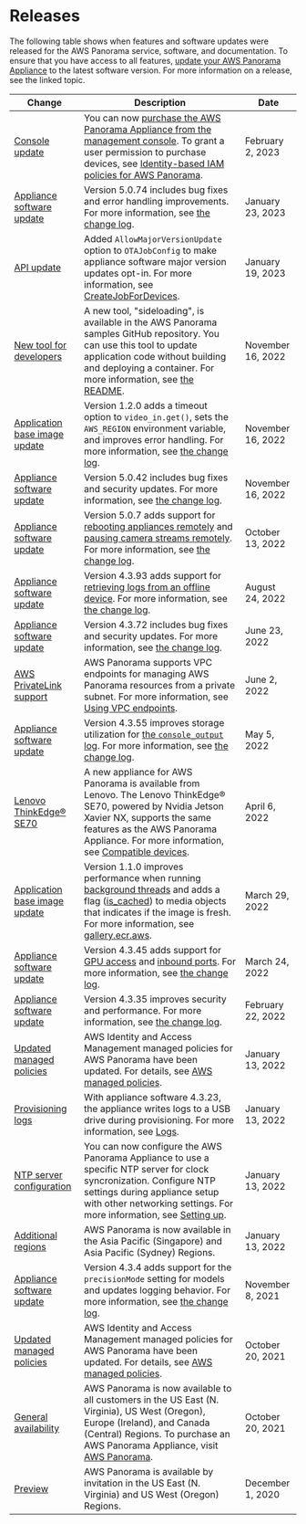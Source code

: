 # Releases<a name="panorama-releases"></a>

The following table shows when features and software updates were released for the AWS Panorama service, software, and documentation\. To ensure that you have access to all features, [update your AWS Panorama Appliance](appliance-manage.md#appliance-manage-software) to the latest software version\. For more information on a release, see the linked topic\.

| Change | Description | Date | 
| --- |--- |--- |
| [Console update](#panorama-releases) | You can now [purchase the AWS Panorama Appliance from the management console](https://console.aws.amazon.com/panorama/home#get-device-quote)\. To grant a user permission to purchase devices, see [Identity\-based IAM policies for AWS Panorama](https://docs.aws.amazon.com/panorama/latest/dev/permissions-user.html)\. | February 2, 2023 | 
| [Appliance software update](#panorama-releases) | Version 5\.0\.74 includes bug fixes and error handling improvements\. For more information, see [the change log](https://github.com/awsdocs/aws-panorama-developer-guide/tree/main/resources/appliance-changelog.md)\. | January 23, 2023 | 
| [API update](#panorama-releases) | Added `AllowMajorVersionUpdate` option to `OTAJobConfig` to make appliance software major version updates opt\-in\. For more information, see [CreateJobForDevices](https://docs.aws.amazon.com/panorama/latest/api/API_CreateJobForDevices.html)\. | January 19, 2023 | 
| [New tool for developers](#panorama-releases) | A new tool, "sideloading", is available in the AWS Panorama samples GitHub repository\. You can use this tool to update application code without building and deploying a container\. For more information, see [the README](https://github.com/aws-samples/aws-panorama-samples/tree/main/tools/sideloading)\. | November 16, 2022 | 
| [Application base image update](#panorama-releases) | Version 1\.2\.0 adds a timeout option to `video_in.get()`, sets the `AWS_REGION` environment variable, and improves error handling\. For more information, see [the change log](https://github.com/awsdocs/aws-panorama-developer-guide/tree/main/resources/appliance-changelog.md)\. | November 16, 2022 | 
| [Appliance software update](#panorama-releases) | Version 5\.0\.42 includes bug fixes and security updates\. For more information, see [the change log](https://github.com/awsdocs/aws-panorama-developer-guide/tree/main/resources/appliance-changelog.md)\. | November 16, 2022 | 
| [Appliance software update](#panorama-releases) | Version 5\.0\.7 adds support for [rebooting appliances remotely](https://docs.aws.amazon.com/panorama/latest/dev/appliance-manage.html#appliance-manage-reboot) and [pausing camera streams remotely](https://docs.aws.amazon.com/panorama/latest/dev/api-applications.html#api-applications-cameras)\. For more information, see [the change log](https://github.com/awsdocs/aws-panorama-developer-guide/tree/main/resources/appliance-changelog.md)\. | October 13, 2022 | 
| [Appliance software update](#panorama-releases) | Version 4\.3\.93 adds support for [retrieving logs from an offline device](https://docs.aws.amazon.com/panorama/latest/dev/monitoring-logging.html#monitoring-logging-egress)\. For more information, see [the change log](https://github.com/awsdocs/aws-panorama-developer-guide/tree/main/resources/appliance-changelog.md)\. | August 24, 2022 | 
| [Appliance software update](#panorama-releases) | Version 4\.3\.72 includes bug fixes and security updates\. For more information, see [the change log](https://github.com/awsdocs/aws-panorama-developer-guide/tree/main/resources/appliance-changelog.md)\. | June 23, 2022 | 
| [AWS PrivateLink support](#panorama-releases) | AWS Panorama supports VPC endpoints for managing AWS Panorama resources from a private subnet\. For more information, see [Using VPC endpoints](https://docs.aws.amazon.com/panorama/latest/dev/api-endpoints.html)\. | June 2, 2022 | 
| [Appliance software update](#panorama-releases) | Version 4\.3\.55 improves storage utilization for [the `console_output` log](https://docs.aws.amazon.com/panorama/latest/dev/monitoring-logging.html)\. For more information, see [the change log](https://github.com/awsdocs/aws-panorama-developer-guide/tree/main/resources/appliance-changelog.md)\. | May 5, 2022 | 
| [Lenovo ThinkEdge® SE70](#panorama-releases) | A new appliance for AWS Panorama is available from Lenovo\. The Lenovo ThinkEdge® SE70, powered by Nvidia Jetson Xavier NX, supports the same features as the AWS Panorama Appliance\. For more information, see [Compatible devices](https://docs.aws.amazon.com/panorama/latest/dev/gettingstarted-concepts.html#gettingstarted-concepts-devices)\. | April 6, 2022 | 
| [Application base image update](#panorama-releases) | Version 1\.1\.0 improves performance when running [background threads](https://docs.aws.amazon.com/panorama/latest/dev/applications-threading) and adds a flag \([is\_cached](https://github.com/awsdocs/aws-panorama-developer-guide/tree/main/resources/applicationsdk-reference.md#media)\) to media objects that indicates if the image is fresh\. For more information, see [gallery\.ecr\.aws](https://gallery.ecr.aws/panorama/panorama-application)\. | March 29, 2022 | 
| [Appliance software update](#panorama-releases) | Version 4\.3\.45 adds support for [GPU access](https://docs.aws.amazon.com/panorama/latest/dev/applications-gpuaccess.html) and [inbound ports](https://docs.aws.amazon.com/panorama/latest/dev/applications-ports.html)\. For more information, see [the change log](https://github.com/awsdocs/aws-panorama-developer-guide/tree/main/resources/appliance-changelog.md)\. | March 24, 2022 | 
| [Appliance software update](#panorama-releases) | Version 4\.3\.35 improves security and performance\. For more information, see [the change log](https://github.com/awsdocs/aws-panorama-developer-guide/tree/main/resources/appliance-changelog.md)\. | February 22, 2022 | 
| [Updated managed policies](#panorama-releases) | AWS Identity and Access Management managed policies for AWS Panorama have been updated\. For details, see [AWS managed policies](https://docs.aws.amazon.com/panorama/latest/dev/security-iam-awsmanpol.html)\. | January 13, 2022 | 
| [Provisioning logs](#panorama-releases) | With appliance software 4\.3\.23, the appliance writes logs to a USB drive during provisioning\. For more information, see [Logs](https://docs.aws.amazon.com/panorama/latest/dev/monitoring-logging.html)\. | January 13, 2022 | 
| [NTP server configuration](#panorama-releases) | You can now configure the AWS Panorama Appliance to use a specific NTP server for clock syncronization\. Configure NTP settings during appliance setup with other networking settings\. For more information, see [Setting up](https://docs.aws.amazon.com/panorama/latest/dev/gettingstarted-setup.html)\. | January 13, 2022 | 
| [Additional regions](#panorama-releases) | AWS Panorama is now available in the Asia Pacific \(Singapore\) and Asia Pacific \(Sydney\) Regions\. | January 13, 2022 | 
| [Appliance software update](#panorama-releases) | Version 4\.3\.4 adds support for the `precisionMode` setting for models and updates logging behavior\. For more information, see [the change log](https://github.com/awsdocs/aws-panorama-developer-guide/tree/main/resources/appliance-changelog.md)\. | November 8, 2021 | 
| [Updated managed policies](#panorama-releases) | AWS Identity and Access Management managed policies for AWS Panorama have been updated\. For details, see [AWS managed policies](https://docs.aws.amazon.com/panorama/latest/dev/security-iam-awsmanpol.html)\. | October 20, 2021 | 
| [General availability](#panorama-releases) | AWS Panorama is now available to all customers in the US East \(N\. Virginia\), US West \(Oregon\), Europe \(Ireland\), and Canada \(Central\) Regions\. To purchase an AWS Panorama Appliance, visit [AWS Panorama](https://aws.amazon.com/panorama)\. | October 20, 2021 | 
| [Preview](#panorama-releases) | AWS Panorama is available by invitation in the US East \(N\. Virginia\) and US West \(Oregon\) Regions\. | December 1, 2020 | 
